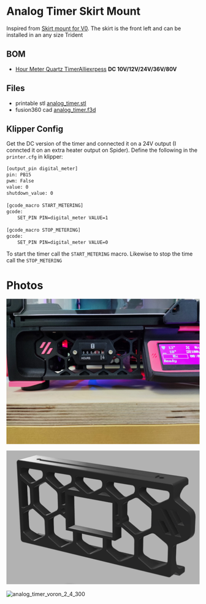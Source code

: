 # Analog Timer Skirt Mount

Inspired from [Skirt mount for V0](https://github.com/VoronDesign/VoronUsers/tree/master/printer_mods/al3ph/analog_timer_mount). The skirt is the front left and can be installed in an any size Trident

## BOM

- [Hour Meter Quartz TimerAlliexrpess](https://www.aliexpress.com/item/799301917.html) **DC 10V/12V/24V/36V/80V**

## Files

- printable stl [analog_timer.stl](STLs/analog_timer.stl)
- fusion360 cad [analog_timer.f3d](CAD/analog_timer.f3d)

## Klipper Config

Get the DC version of the timer and connected it on a 24V output (I conncted it on an extra heater output on Spider). Define the following in the `printer.cfg` in klipper:

```
[output_pin digital_meter]
pin: PB15
pwm: False
value: 0
shutdown_value: 0

[gcode_macro START_METERING]
gcode:
    SET_PIN PIN=digital_meter VALUE=1

[gcode_macro STOP_METERING]
gcode:
    SET_PIN PIN=digital_meter VALUE=0
```

To start the timer call the `START_METERING` macro. Likewise to stop the time call the `STOP_METERING`

# Photos

![analog_timer_installed](analog_timer_installed.jpg)

![analog_timer_cad_screenshot](analog_timer_cad_screenshot.png)

![analog_timer_voron_2_4_300](voron_2_4_300_skirt.png)
